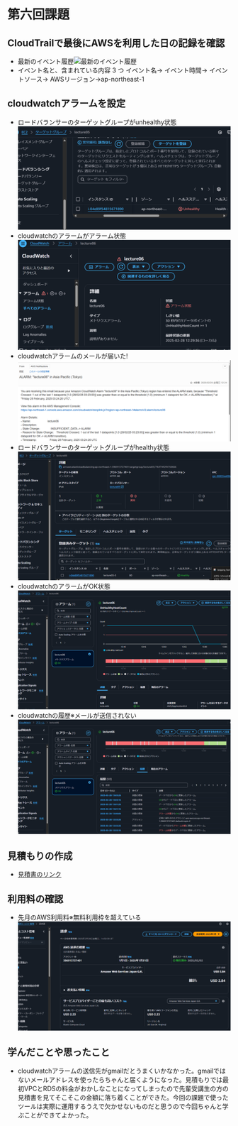 # 第六回課題
## CloudTrailで最後にAWSを利用した日の記録を確認
* 最新のイベント履歴![最新のイベント履歴]()
* イベント名と、含まれている内容
3 つ![]()
イベント名→
イベント時間→
イベントソース→
AWSリージョン→ap-northeast-1
## cloudwatchアラームを設定
* ロードバランサーのターゲットグループがunhealthy状態![ロードバランサーのターゲットグループがunhealthy状態](images/AWS_lecture06_evi/ロードバランサーのターゲットグループがunhealthy状態2025-02-28%20123026.png)
* cloudwatchのアラームがアラーム状態![cloudwatchのアラームがアラーム状態](images/AWS_lecture06_evi/cloudwatchのアラームがアラーム状態2025-02-28%20123132.png)
* cloudwatchアラームのメールが届いた!![cloudwatchアラームのメールが届いた！](images/AWS_lecture06_evi/cloudwatchアラームのメールが届いた！2025-02-28%20123253.png)
* ロードバランサーのターゲットグループがhealthy状態![ロードバランサーのターゲットグループがhealthy状態](images/AWS_lecture06_evi/ロードバランサーのターゲットグループがhealthy状態2025-02-28%20130517.png)
* cloudwatchのアラームがOK状態![cloudwatchのアラームがOK状態](images/AWS_lecture06_evi/cloudwatchのアラームがOK状態2025-02-28%20130600.png)
* cloudwatchの履歴※メールが送信されない![cloudwatchの履歴※メールが送信されない](images/AWS_lecture06_evi/cloudwatchの履歴2025-02-28%20130917.png)
## 見積もりの作成
* [見積書のリンク](https://calculator.aws/#/estimate?id=b9a237fc46ff5741f9acee12e4c87c634782aa4c)
## 利用料の確認
* 先月のAWS利用料※無料利用枠を超えている![先月のAWS利用料※無料利用枠を超えている](images/AWS_lecture06_evi/先月のAWS利用料%202025-02-28%20143320.png)
## 学んだことや思ったこと
* cloudwatchアラームの送信先がgmailだとうまくいかなかった。gmailではないメールアドレスを使ったらちゃんと届くようになった。見積もりでは最初VPCとRDSの料金がおかしなことになってしまったので先輩受講生の方の見積書を見てそこそこの金額に落ち着くことができた。今回の課題で使ったツールは実際に運用するうえで欠かせないものだと思うので今回ちゃんと学ぶことができてよかった。

